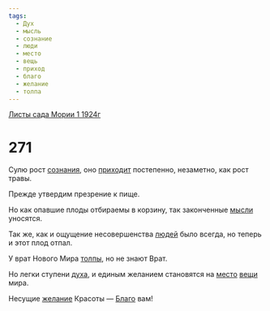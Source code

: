 ```yaml
---
tags:
  - Дух
  - мысль
  - сознание
  - люди
  - место
  - вещь
  - приход
  - благо
  - желание
  - толпа
---
```


[Листы сада Мории 1 1924г](/agni/1924)

# 271
Сулю рост [сознания](/tag/#сознание), оно [приходит](/tag/#приход) постепенно, незаметно, как рост травы.   

Прежде утвердим презрение к пище.   

Но как опавшие плоды отбираемы в корзину, так законченные [мысли](/tag/#мысль) уносятся.   

Так же, как и ощущение несовершенства [людей](/tag/#люди) было всегда, но теперь и этот плод отпал.   

У врат Нового Мира [толпы](/tag/#толпа), но не знают Врат.   

Но легки ступени [духа](/tag/#Дух), и единым желанием становятся на [место](/tag/#место) [вещи](/tag/#вещь) мира.   

Несущие [желание](/tag/#желание) Красоты — [Благо](/tag/#благо) вам!   

